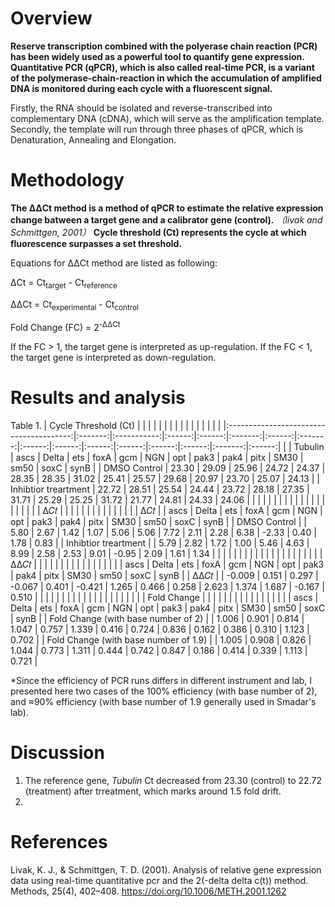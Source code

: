 # Overview
**Reserve transcription combined with the polyerase chain reaction (PCR) has been widely used as a powerful tool to quantify gene expression.**
**Quantitative PCR (qPCR), which is also called real-time PCR, is a variant of the polymerase-chain-reaction in which the accumulation of amplified DNA is monitored during each cycle with a fluorescent signal.**

Firstly, the RNA should be isolated and reverse-transcribed into complementary DNA (cDNA), which will serve as the amplification template. Secondly, the template will run through three phases of qPCR, which is Denaturation, Annealing and Elongation.

# Methodology

**The ΔΔCt method is a method of qPCR to estimate the relative expression change batween a target gene and a calibrator gene (control).** *（livak and Schmittgen, 2001）* 
**Cycle threshold (Ct) represents the cycle at which fluorescence surpasses a set threshold.**

Equations for ΔΔCt method are listed as following:

ΔCt  = Ct<sub>target</sub> - Ct<sub>reference</sub>

ΔΔCt = Ct<sub>experimental</sub> - Ct<sub>control</sub>

Fold Change (FC) = 2<sup>-ΔΔCt</sup>

If the FC > 1, the target gene is interpreted as up-regulation. 
If the FC < 1, the target gene is interpreted as down-regulation.

# Results and analysis

Table 1.
|           Cycle Threshold (Ct)          |         |             |        |        |         |        |         |        |        |        |        |        |        |         |        |
|:---------------------------------------:|:-------:|:-----------:|:------:|:------:|:-------:|:------:|:-------:|:------:|:------:|:------:|:------:|:------:|:------:|:-------:|:------:|
|                                         | Tubulin |     ascs    |  Delta |   ets  |   foxA  |   gcm  |   NGN   |   opt  |  pak3  |  pak4  |  pitx  |  SM30  |  sm50  |   soxC  |  synB  |
|               DMSO Control              |  23.30  |    29.09    |  25.96 |  24.72 |  24.37  |  28.35 |  28.35  |  31.02 |  25.41 |  25.57 |  29.68 |  20.97 |  23.70 |  25.07  |  24.13 |
|          Inhibtior treartment           |  22.72  |    28.51    |  25.54 |  24.44 |  23.72  |  28.18 |  27.35  |  31.71 |  25.29 |  25.25 |  31.72 |  21.77 |  24.81 |  24.33  |  24.06 |
|                                         |         |             |        |        |         |        |         |        |        |        |        |        |        |         |        |
|                                         |         |     Δ𝐶𝑡     |        |        |         |        |         |        |        |        |        |        |        |         |        |
|                   Δ𝐶𝑡                   |         |     ascs    |  Delta |   ets  |   foxA  |   gcm  |   NGN   |   opt  |  pak3  |  pak4  |  pitx  |  SM30  |  sm50  |   soxC  |  synB  |
|               DMSO Control              |         |     5.80    |  2.67  |  1.42  |   1.07  |  5.06  |   5.06  |  7.72  |  2.11  |  2.28  |  6.38  |  -2.33 |  0.40  |   1.78  |  0.83  |
|          Inhibtior treartment           |         |     5.79    |  2.82  |  1.72  |   1.00  |  5.46  |   4.63  |  8.99  |  2.58  |  2.53  |  9.01  |  -0.95 |  2.09  |   1.61  |  1.34  |
|                                         |         |             |        |        |         |        |         |        |        |        |        |        |        |         |        |
|                                         |         |     ΔΔ𝐶𝑡    |        |        |         |        |         |        |        |        |        |        |        |         |        |
|                                         |         |     ascs    |  Delta |   ets  |   foxA  |   gcm  |   NGN   |   opt  |  pak3  |  pak4  |  pitx  |  SM30  |  sm50  |   soxC  |  synB  |
|                   ΔΔ𝐶𝑡                  |         |   -0.009    | 0.151  | 0.297  | -0.067  | 0.401  | -0.421  | 1.265  | 0.466  | 0.258  | 2.623  | 1.374  | 1.687  | -0.167  | 0.510  |
|                                         |         |             |        |        |         |        |         |        |        |        |        |        |        |         |        |
|                                         |         | Fold Change |        |        |         |        |         |        |        |        |        |        |        |         |        |
|                                         |         |     ascs    |  Delta |   ets  |   foxA  |   gcm  |   NGN   |   opt  |  pak3  |  pak4  |  pitx  |  SM30  |  sm50  |   soxC  |  synB  |
| Fold Change   (with base number of 2)   |         |    1.006    | 0.901  | 0.814  |  1.047  | 0.757  |  1.339  | 0.416  | 0.724  | 0.836  | 0.162  | 0.386  | 0.310  |  1.123  | 0.702  |
| Fold Change   (with base number of 1.9) |         |    1.005    | 0.908  | 0.826  |  1.044  | 0.773  |  1.311  | 0.444  | 0.742  | 0.847  | 0.186  | 0.414  | 0.339  |  1.113  | 0.721  |

*Since the efficiency of PCR runs differs in different instrument and lab, I presented here two cases of the 100% efficiency (with base number of 2), and ≈90% efficiency (with base number of 1.9 generally used in Smadar's lab).


# Discussion
1) The reference gene, *Tubulin* Ct decreased from 23.30 (control) to 22.72 (treatment) after trreatment, which marks around 1.5 fold drift.
2) 

# References
Livak, K. J., & Schmittgen, T. D. (2001). Analysis of relative gene expression data using real-time quantitative pcr and the 2(-delta delta c(t)) method. Methods, 25(4), 402–408. https://doi.org/10.1006/METH.2001.1262
